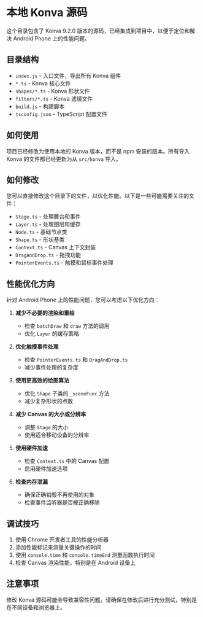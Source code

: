 # 本地 Konva 源码

这个目录包含了 Konva 9.2.0 版本的源码，已经集成到项目中，以便于定位和解决 Android Phone 上的性能问题。

## 目录结构

- `index.js` - 入口文件，导出所有 Konva 组件
- `*.ts` - Konva 核心文件
- `shapes/*.ts` - Konva 形状文件
- `filters/*.ts` - Konva 滤镜文件
- `build.js` - 构建脚本
- `tsconfig.json` - TypeScript 配置文件

## 如何使用

项目已经修改为使用本地的 Konva 版本，而不是 npm 安装的版本。所有导入 Konva 的文件都已经更新为从 `src/konva` 导入。

## 如何修改

您可以直接修改这个目录下的文件，以优化性能。以下是一些可能需要关注的文件：

- `Stage.ts` - 处理舞台和事件
- `Layer.ts` - 处理图层和缓存
- `Node.ts` - 基础节点类
- `Shape.ts` - 形状基类
- `Context.ts` - Canvas 上下文封装
- `DragAndDrop.ts` - 拖拽功能
- `PointerEvents.ts` - 触摸和鼠标事件处理

## 性能优化方向

针对 Android Phone 上的性能问题，您可以考虑以下优化方向：

1. **减少不必要的渲染和重绘**
   - 检查 `batchDraw` 和 `draw` 方法的调用
   - 优化 `Layer` 的缓存策略

2. **优化触摸事件处理**
   - 检查 `PointerEvents.ts` 和 `DragAndDrop.ts`
   - 减少事件处理的复杂度

3. **使用更高效的绘图算法**
   - 优化 `Shape` 子类的 `_sceneFunc` 方法
   - 减少复杂形状的点数

4. **减少 Canvas 的大小或分辨率**
   - 调整 `Stage` 的大小
   - 使用适合移动设备的分辨率

5. **使用硬件加速**
   - 检查 `Context.ts` 中的 Canvas 配置
   - 启用硬件加速选项

6. **检查内存泄漏**
   - 确保正确销毁不再使用的对象
   - 检查事件监听器是否被正确移除

## 调试技巧

1. 使用 Chrome 开发者工具的性能分析器
2. 添加性能标记来测量关键操作的时间
3. 使用 `console.time` 和 `console.timeEnd` 测量函数执行时间
4. 检查 Canvas 渲染性能，特别是在 Android 设备上

## 注意事项

修改 Konva 源码可能会导致兼容性问题。请确保在修改后进行充分测试，特别是在不同设备和浏览器上。 